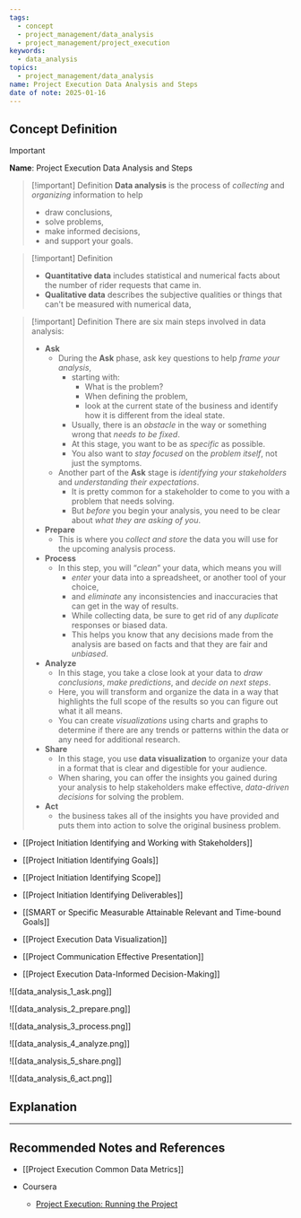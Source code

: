```yaml
---
tags:
  - concept
  - project_management/data_analysis
  - project_management/project_execution
keywords:
  - data_analysis
topics:
  - project_management/data_analysis
name: Project Execution Data Analysis and Steps
date of note: 2025-01-16
---
```


## Concept Definition

>[!important]
>**Name**: Project Execution Data Analysis and Steps

>[!important] Definition
>**Data analysis** is the process of *collecting* and *organizing* information to help
>- draw conclusions, 
>- solve problems, 
>- make informed decisions, 
>- and support your goals.

>[!important] Definition
>- **Quantitative data** includes statistical and numerical facts about the number of rider requests that came in.
>- **Qualitative data** describes the subjective qualities or things that can't be measured with numerical data,


>[!important] Definition
>There are six main steps involved in data analysis: 
>- **Ask**
>	- During the **Ask** phase, ask key questions to help *frame your analysis*, 
>		- starting with: 
>			- What is the problem? 
>			- When defining the problem, 
>			- look at the current state of the business and identify how it is different from the ideal state.
>		- Usually, there is an *obstacle* in the way or something wrong that *needs to be fixed*.  
>		- At this stage, you want to be as *specific* as possible. 
>		- You also want to *stay focused* on the *problem itself*, not just the symptoms.
>	- Another part of the **Ask** stage is *identifying your stakeholders* and *understanding their expectations*.
>		- It is pretty common for a stakeholder to come to you with a problem that needs solving. 
>		- But *before* you begin your analysis, you need to be clear about *what they are asking of you*.
>- **Prepare**
>	- This is where you *collect and store* the data you will use for the upcoming analysis process.
>- **Process** 
>	- In this step, you will “*clean*” your data, which means you will
>		- *enter* your data into a spreadsheet, or another tool of your choice, 
>		- and *eliminate* any inconsistencies and inaccuracies that can get in the way of results.
>		- While collecting data, be sure to get rid of any *duplicate* responses or biased data. 
>		- This helps you know that any decisions made from the analysis are based on facts and that they are fair and *unbiased*.
>- **Analyze** 
>	- In this stage, you take a close look at your data to *draw conclusions*, *make predictions*, and *decide on next steps*.
>	- Here, you will transform and organize the data in a way that highlights the full scope of the results so you can figure out what it all means. 
>	- You can create *visualizations* using charts and graphs to determine if there are any trends or patterns within the data or any need for additional research.
>- **Share** 
>	- In this stage, you use **data visualization** to organize your data in a format that is clear and digestible for your audience. 
>	- When sharing, you can offer the insights you gained during your analysis to help stakeholders make effective, *data-driven decisions* for solving the problem.
>- **Act**
>	- the business takes all of the insights you have provided and puts them into action to solve the original business problem.



- [[Project Initiation Identifying and Working with Stakeholders]]
- [[Project Initiation Identifying Goals]]
- [[Project Initiation Identifying Scope]]
- [[Project Initiation Identifying Deliverables]]
- [[SMART or Specific Measurable Attainable Relevant and Time-bound Goals]]

- [[Project Execution Data Visualization]]
- [[Project Communication Effective Presentation]]
- [[Project Execution Data-Informed Decision-Making]]


![[data_analysis_1_ask.png]]

![[data_analysis_2_prepare.png]]

![[data_analysis_3_process.png]]

![[data_analysis_4_analyze.png]]

![[data_analysis_5_share.png]]

![[data_analysis_6_act.png]]


## Explanation





-----------
##  Recommended Notes and References


- [[Project Execution Common Data Metrics]]


- Coursera
	- [Project Execution: Running the Project](https://www.coursera.org/learn/project-execution-google/home/welcome)